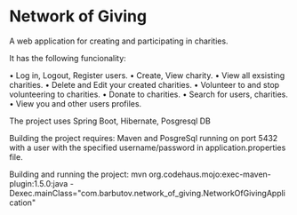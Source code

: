# Network of Giving

A web application for creating and participating in charities.

It has the following funcionality:

  • Log in, Logout, Register users.
  • Create, View charity.
  • View all exsisting charities.
  • Delete and Edit your created charities.
  • Volunteer to and stop volunteering to charities.
  • Donate to charities.
  • Search for users, charities.
  • View you and other users profiles.

The project uses Spring Boot, Hibernate, Posgresql DB

Building the project requires: Maven and PosgreSql running on port 5432 with a user with the specified username/password in application.properties file.

Building and running the project:
  mvn org.codehaus.mojo:exec-maven-plugin:1.5.0:java -Dexec.mainClass="com.barbutov.network_of_giving.NetworkOfGivingApplication"

